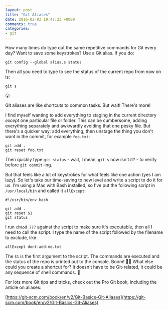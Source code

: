 ```yaml
---
layout: post
title: "Git Aliases"
date: 2016-02-03 19:42:23 +0000
comments: true
categories:
- git
---
```

How many times do type out the same repetitive commands for Git every day? Want to save some keystrokes? Use a Git alias. If you do:

```
git config --global alias.s status
```

Then all you need to type to see the status of the current repo from now on is:

```
git s
```

:open_mouth:

Git aliases are like shortcuts to common tasks. But wait! There's more!

I find myself wanting to add everything to staging in the current directory _except_ one particular file or folder. This can be cumbersome, adding everything separately and awkwardly avoiding that one pesky file. But there's a quicker way: add everything, then unstage the thing you don't want in the commit, for example `foo.txt`:

```
git add .
git reset foo.txt
```

Then quickly type `git status` - wait, I mean, `git s` now isn't it? - to verify before `git commit`-ing.

But that feels like a lot of keystrokes for what feels like one action (yes I am lazy). So let's take our time-saving to new level and write a script to do it for us. I'm using a Mac with Bash installed, so I've put the following script in `/usr/local/bin` and called it `allExcept`:

```
#!/usr/bin/env bash

git add .
git reset $1
git status
```

I run `chmod 777` against the script to make sure it's executable, then all I need to call the script. I type the name of the script followed by the filename to exclude, like:

```
allExcept dont-add-me.txt
```

The `$1` is the first argument to the script. The commands are executed and the status of the repo is printed out to the console. Boom! :punch::boom: What else could you create a shortcut for? It doesn't have to be Git-related, it could be any sequence of shell commands. :shell:

For lots more Git tips and tricks, check out the Pro Git book, including the article on aliases:

[https://git-scm.com/book/en/v2/Git-Basics-Git-Aliases](https://git-scm.com/book/en/v2/Git-Basics-Git-Aliases)
